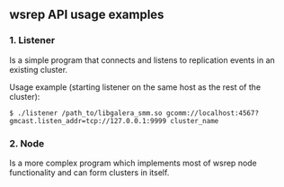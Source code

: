 ## wsrep API usage examples

### 1. Listener
Is a simple program that connects and listens to replication events in
an existing cluster.

Usage example (starting listener on the same host as the rest of the cluster):
```
$ ./listener /path_to/libgalera_smm.so gcomm://localhost:4567?gmcast.listen_addr=tcp://127.0.0.1:9999 cluster_name
```

### 2. Node
Is a more complex program which implements most of wsrep node functionality
and can form clusters in itself.
